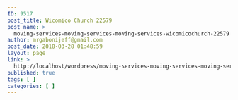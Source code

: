 ```yaml
---
ID: 9517
post_title: Wicomico Church 22579
post_name: >
  moving-services-moving-services-moving-services-wicomicochurch-22579
author: mrgabonijeff@gmail.com
post_date: 2018-03-28 01:48:59
layout: page
link: >
  http://localhost/wordpress/moving-services-moving-services-moving-services-wicomicochurch-22579/
published: true
tags: [ ]
categories: [ ]
---
```

